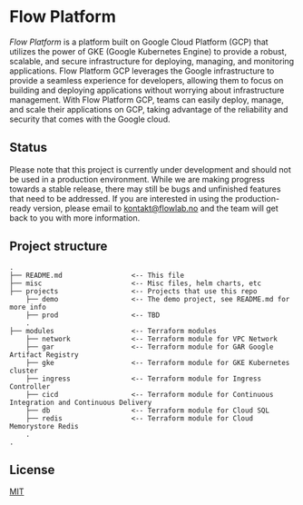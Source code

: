 # Flow Platform

_Flow Platform_ is a platform built on Google Cloud Platform (GCP) that utilizes the power of GKE (Google
Kubernetes Engine) to provide a robust, scalable, and secure infrastructure for deploying, managing, and monitoring
applications. Flow Platform GCP leverages the Google infrastructure to provide a seamless experience for developers,
allowing them to focus on building and deploying applications without worrying about infrastructure management. With
Flow Platform GCP, teams can easily deploy, manage, and scale their applications on GCP, taking advantage of the
reliability and security that comes with the Google cloud.

## Status

Please note that this project is currently under development and should not be used in a production environment. While
we are making progress towards a stable release, there may still be bugs and unfinished features that need to be
addressed. If you are interested in using the production-ready version, please email to kontakt@flowlab.no and
the team will get back to you with more information.

## Project structure

```
.
├── README.md                 <-- This file
├── misc                      <-- Misc files, helm charts, etc
├── projects                  <-- Projects that use this repo
    ├── demo                  <-- The demo project, see README.md for more info
    ├── prod                  <-- TBD
    .
├── modules                   <-- Terraform modules
    ├── network               <-- Terraform module for VPC Network
    ├── gar                   <-- Terraform module for GAR Google Artifact Registry
    ├── gke                   <-- Terraform module for GKE Kubernetes cluster
    ├── ingress               <-- Terraform module for Ingress Controller
    ├── cicd                  <-- Terraform module for Continuous Integration and Continuous Delivery
    ├── db                    <-- Terraform module for Cloud SQL
    ├── redis                 <-- Terraform module for Cloud Memorystore Redis
    .
.
```

## License

[MIT](LICENSE)
